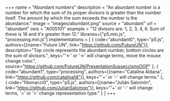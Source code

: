 +++
name = "Abundant numbers"
description = "An abundant number is a number for which the sum of its proper divisors is greater than the number itself. The amount by which the sum exceeds the number is the abundance."
image = "images/abundant.png"
source = "abundant"
url = "abundant"
oeis = "A005101"
example = "12 divisors are: 1, 2, 3, 4, 6. Sum of these is 16 and it's greater than 12."
libraries=["p5.min.js", "processing.min.js"]
implementations =  [
    {
        code="abundant0",
        type="p5.js",
        authors=[{name="Future UN", link="https://github.com/FutureUN"}],
        description="Top circle represents the abundant number, bottom circles are the sum of divisors.",
        keys="'←' or '→' will change terms, move the mouse change color.",
        source="https://github.com/FutureUN/PresentationSusseccionsOOP"
    },
    {
        code="abundant1",
        type="processing",
        authors=[{name="Catalina Aldana", link="https://github.com/catalina14"}],
        keys="'+' or '-' will change terms."
    },
    {
        code="fibonacci0",
        type="p5.js",
        authors=[{name="Julián Salomón", link="https://github.com/JulianSalomon"}],
        keys="'+' or '-' will change terms, '<' or '>' change representation type."
    }
]
+++